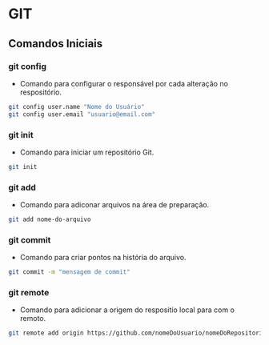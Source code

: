 
# GIT

## Comandos Iniciais

### git config
- Comando para configurar o responsável por cada alteração no respositório.

~~~ bash
git config user.name "Nome do Usuário"
git config user.email "usuario@email.com"
~~~

### git init
- Comando para iniciar um repositório Git.

~~~ bash
git init
~~~

### git add
- Comando para adiconar arquivos na área de preparação.

~~~ bash
git add nome-do-arquivo
~~~

### git commit
- Comando para criar pontos na história do arquivo.

~~~ bash
git commit -m "mensagem de commit"
~~~

### git remote
- Comando para adicionar a origem do respositío local para com o remoto.

~~~ bash
git remote add origin https://github.com/nomeDoUsuario/nomeDoRepositorio.git
~~~
